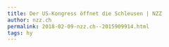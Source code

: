 ```yaml
---
title: Der US-Kongress öffnet die Schleusen | NZZ
author: nzz.ch
permalink: 2018-02-09-nzz.ch--2015909914.html
tags: hy
---
```


